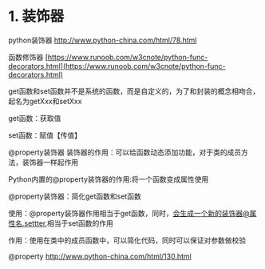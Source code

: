 # 1. 装饰器




python装饰器
http://www.python-china.com/html/78.html


函数修饰器
[https://www.runoob.com/w3cnote/python-func-decorators.html](https://www.runoob.com/w3cnote/python-func-decorators.html)



get函数和set函数并不是系统的函数，而是自定义的，为了和封装的概念相吻合，起名为getXxx和setXxx

get函数：获取值

set函数：赋值【传值】











@property装饰器
装饰器的作用：可以给函数动态添加功能，对于类的成员方法，装饰器一样起作用

Python内置的@property装饰器的作用:将一个函数变成属性使用

@property装饰器：简化get函数和set函数

使用：@property装饰器作用相当于get函数，同时，会生成一个新的装饰器@属性名.settter,相当于set函数的作用

作用：使用在类中的成员函数中，可以简化代码，同时可以保证对参数做校验

@property
http://www.python-china.com/html/130.html



















